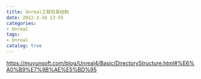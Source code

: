 ```yaml
---
title: Unreal工程目录结构
date: 2022-3-16 13-55
categories:
- Unreal
tags:
- Unreal
catalog: true
---
```


<https://muyunsoft.com/blog/Unreal4/Basic/DirectoryStructure.html#%E6%A0%B9%E7%9B%AE%E5%BD%95>

